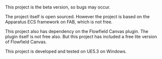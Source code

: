 This project is the beta version, so bugs may occur.

The project itself is open sourced. However the project is based on the Apparatus ECS framework on FAB, which is not free.

This project also has dependency on the Flowfield Canvas plugin. The plugin itself is not free also. But this project has included a free lite version of Flowfield Canvas.

This project is developed and tested on UE5.3 on Windows.
